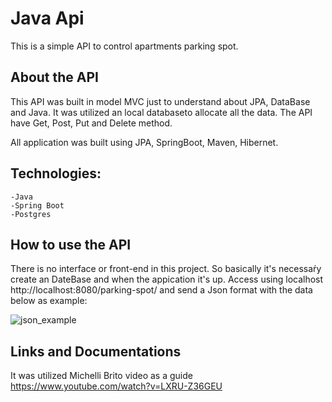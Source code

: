# Java Api

This is a simple API to control apartments parking spot. 

## About the API

This API was built in model MVC just to understand about JPA, DataBase and Java. It was utilized an local databaseto allocate all the data.
The API have Get, Post, Put and Delete method. 

All application was built using JPA, SpringBoot, Maven, Hibernet.

## Technologies:

  `-Java`<br>
  `-Spring Boot`<br>
  `-Postgres`<br>

## How to use the API
There is no interface or front-end in this project. So basically it's necessaŕy create an DateBase and when the appication it's up. Access using localhost http://localhost:8080/parking-spot/ and send a Json format with the data below as example:

![json_example](https://user-images.githubusercontent.com/81537154/184648940-17e85d5f-a888-42d6-b7c9-f7acb9fdc773.png)


## Links and Documentations

It was utilized Michelli Brito video as a guide https://www.youtube.com/watch?v=LXRU-Z36GEU

